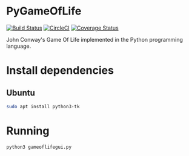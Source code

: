 # PyGameOfLife

[![Build Status](https://travis-ci.org/AaronRobson/PyGameOfLife.svg?branch=master)](https://travis-ci.org/AaronRobson/PyGameOfLife)
[![CircleCI](https://circleci.com/gh/AaronRobson/PyGameOfLife.svg?style=svg)](https://circleci.com/gh/AaronRobson/PyGameOfLife)
[![Coverage Status](https://coveralls.io/repos/github/AaronRobson/PyGameOfLife/badge.svg?branch=master)](https://coveralls.io/github/AaronRobson/PyGameOfLife?branch=master)

John Conway's Game Of Life implemented in the Python programming language.

# Install dependencies

## Ubuntu
```bash
sudo apt install python3-tk
```

# Running
```bash
python3 gameoflifegui.py
```
